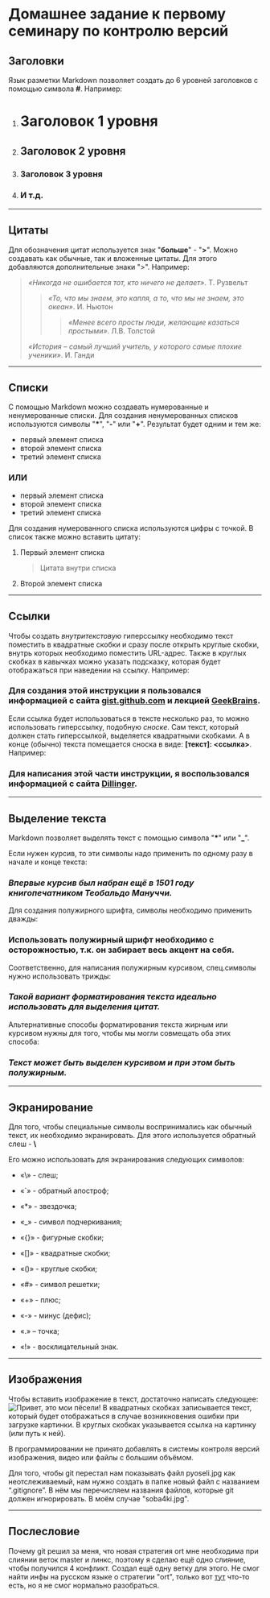 # Домашнее задание к первому семинару по контролю версий
## Заголовки
Язык разметки Markdown позволяет создать до 6 уровней заголовков с помощью символа **#**. Например:

1. # Заголовок 1 уровня
2. ## Заголовок 2 уровня
3. ### Заголовок 3 уровня
4. ### И т.д.
***
## Цитаты
Для обозначения цитат используется знак "**больше**" - "**>**". Можно создавать как обычные, так и вложенные цитаты. Для этого добавляются дополнительные знаки ">". Например:
> *«Никогда не ошибается тот, кто ничего не делает»*. Т. Рузвельт
>> *«То, что мы знаем, это капля, а то, что мы не знаем, это океан»*. И. Ньютон
>>> *«Менее всего просты люди, желающие казаться простыми»*. Л.В. Толстой
>
> *«История – самый лучший учитель, у которого самые плохие ученики»*. И. Ганди
***
## Списки
С помощью Markdown можно создавать нумерованные и ненумерованные списки. Для создания ненумерованных списков используются символы "**\***", "**-**" или "**+**". Результат будет одним и тем же:
- первый элемент списка
- второй элемент списка
- третий элемент списка

### ИЛИ
* первый элемент списка
* второй элемент списка
* третий элемент списка

Для создания нумерованного списка используются цифры с точкой. В список также можно вставить цитату:
1. Первый элемент списка

    > Цитата внутри списка

2. Второй элемент списка
***
## Ссылки
Чтобы создать *внутритекстовую* гиперссылку необходимо текст поместить в квадратные скобки и сразу после открыть круглые скобки, внутрь которых необходимо поместить URL-адрес. Также в круглых скобках в кавычках можно указать подсказку, которая будет отображаться при наведении на ссылку. Например:
### Для создания этой инструкции я пользовался информацией с сайта [gist.github.com](https://gist.github.com/Jekins/2bf2d0638163f1294637 "Про Markdown") и лекцией [GeekBrains](https://gb.ru/lessons/251909 "Урок 1. Знакомство с контролем версий").

Если ссылка будет использоваться в тексте несколько раз, то можно использовать гиперссылку, подобную *сноске*. Сам текст, который должен стать гиперссылкой, выделяется квадратными скобками. А в конце (обычно) текста помещается сноска в виде: **[текст]: <ссылка>**. Например:
### Для написания этой части инструкции, я воспользовался информацией с сайта [Dillinger].
[Dillinger]: <https://dillinger.io/>
***
## Выделение текста
Markdown позволяет выделять текст с помощью символа "**\***" или "__\___".

Если нужен курсив, то эти символы надо применить по одному разу в начале и конце текста:

### *Впервые курсив был набран ещё в 1501 году книгопечатником Теобальдо Мануччи.*

Для создания полужирного шрифта, символы необходимо применить дважды:

### **Использовать полужирный шрифт необходимо с осторожностью, т.к. он забирает весь акцент на себя.**

Соответственно, для написания полужирным курсивом, спец.символы нужно использовать трижды:
### ***Такой вариант форматирования текста идеально использовать для выделения цитат.***

Альтернативные способы форматирования текста жирным или курсивом нужны для того, чтобы мы могли совмещать оба этих способа:
### _Текст может быть выделен курсивом и при этом быть **полужирным**._
***
## Экранирование
Для того, чтобы специальные символы воспринимались как обычный текст, их необходимо экранировать. Для этого используется обратный слеш - **\\** 

Его можно использовать для экранирования следующих символов:
- «\» - слеш;

- «`» - обратный апостроф;

- «*» - звездочка;

- «_» - символ подчеркивания;

- «{}» - фигурные скобки;

- «[]» - квадратные скобки;

- «()» - круглые скобки;

- «#» - символ решетки;

- «+» - плюс;

- «-» - минус (дефис);

- «.» – точка;

- «!» - восклицательный знак.
***
## Изображения
Чтобы вставить изображение в текст, достаточно написать следующее:
![Привет, это мои пёсели!](soba4ki.jpg)
В квадратных скобках записывается текст, который будет отображаться в случае возникновения ошибки при загрузке картинки. В круглых скобках указывается ссылка на картинку (или путь к ней).

В программировании не принято добавлять в системы контроля версий изображения, видео или файлы с большим объёмом.

Для того, чтобы git перестал нам показывать файл pyoseli.jpg как неотслеживаемый, нам нужно создать в папке новый файл с названием “.gitignore”. В нём мы перечисляем названия файлов, которые git должен игнорировать. В моём случае "soba4ki.jpg".
***
## Послесловие
Почему git решил за меня, что новая стратегия ort мне необходима при слиянии веток master и линкс, поэтому я сделаю ещё одно слияние, чтобы получился 4 конфликт.
Создал ещё одну ветку для этого.
Не смог найти инфы на русском языке о стратегии "ort", только вот [тут](https://medium.com/the-scale-factory/configure-git-to-merge-using-ort-92fc0d450169 "тык") что-то есть, но я не смог нормально разобраться.
